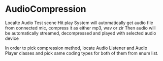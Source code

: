 # AudioCompression
Localte Audio Test scene
Hit play
System will automatically get audio file from connected mic, compress it as either mp3, wav or zir
Then audio will be automatically streamed, decompressed and played with selected audio device

In order to pick compression method, locate Audio Listener and Audio Player classes and pick same coding types for both of them from enum list.

